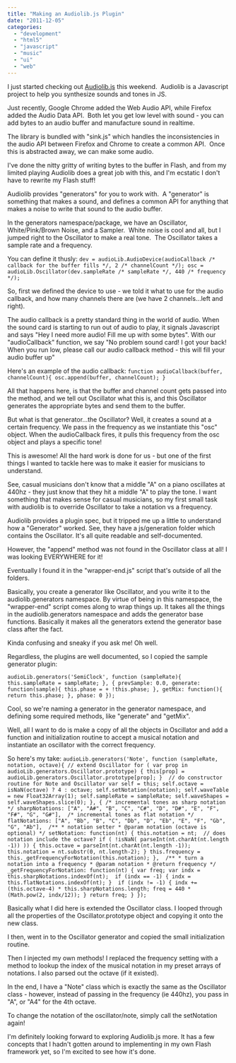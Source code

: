 ```yaml
---
title: "Making an Audiolib.js Plugin"
date: "2011-12-05"
categories: 
  - "development"
  - "html5"
  - "javascript"
  - "music"
  - "ui"
  - "web"
---
```


I just started checking out [Audiolib.js](https://github.com/jussi-kalliokoski/audiolib.js/) this weekend.  Audiolib is a Javascript project to help you synthesize sounds and tones in JS.

Just recently, Google Chrome added the Web Audio API, while Firefox added the Audio Data API.  Both let you get low level with sound - you can add bytes to an audio buffer and manufacture sound in realtime.

The library is bundled with "sink.js" which handles the inconsistencies in the audio API between Firefox and Chrome to create a common API.  Once this is abstracted away, we can make some audio.

I've done the nitty gritty of writing bytes to the buffer in Flash, and from my limited playing Audiolib does a great job with this, and I'm ecstatic I don't have to rewrite my Flash stuff!

Audiolib provides "generators" for you to work with.  A "generator" is something that makes a sound, and defines a common API for anything that makes a noise to write that sound to the audio buffer.

In the generators namespace/package, we have an Oscillator, White/Pink/Brown Noise, and a Sampler.  White noise is cool and all, but I jumped right to the Oscillator to make a real tone.  The Oscillator takes a sample rate and a frequency.

You can define it thusly: `dev = audioLib.AudioDevice(audioCallback /* callback for the buffer fills */, 2 /* channelCount */); osc = audioLib.Oscillator(dev.sampleRate /* sampleRate */, 440 /* frequency */);`

So, first we defined the device to use - we told it what to use for the audio callback, and how many channels there are (we have 2 channels...left and right).

The audio callback is a pretty standard thing in the world of audio. When the sound card is starting to run out of audio to play, it signals Javascript and says "Hey I need more audio! Fill me up with some bytes". With our "audioCallback" function, we say "No problem sound card! I got your back! When you run low, please call our audio callback method - this will fill your audio buffer up"

Here's an example of the audio callback: `function audioCallback(buffer, channelCount){ osc.append(buffer, channelCount); }`

All that happens here, is that the buffer and channel count gets passed into the method, and we tell out Oscillator what this is, and this Oscillator generates the appropriate bytes and send them to the buffer.

But what is that generator...the Oscillator? Well, it creates a sound at a certain frequency. We pass in the frequency as we instantiate this "osc" object. When the audioCallback fires, it pulls this frequency from the osc object and plays a specific tone!

This is awesome! All the hard work is done for us - but one of the first things I wanted to tackle here was to make it easier for musicians to understand.

See, casual musicians don't know that a middle "A" on a piano oscillates at 440hz - they just know that they hit a middle "A" to play the tone. I want something that makes sense for casual musicians, so my first small task with audiolib is to override Oscillator to take a notation vs a frequency.

Audiolib provides a plugin spec, but it tripped me up a little to understand how a "Generator" worked. See, they have a js/generation folder which contains the Oscillator. It's all quite readable and self-documented.

However, the "append" method was not found in the Oscillator class at all! I was looking EVERYWHERE for it!

Eventually I found it in the "wrapper-end.js" script that's outside of all the folders.

Basically, you create a generator like Oscillator, and you write it to the audiolib.generators namespace. By virtue of being in this namespace, the "wrapper-end" script comes along to wrap things up. It takes all the things in the audiolib.generators namespace and adds the generator base functions. Basically it makes all the generators extend the generator base class after the fact.

Kinda confusing and sneaky if you ask me! Oh well.

Regardless, the plugins are well documented, so I copied the sample generator plugin:

`audioLib.generators('SemiClock', function (sampleRate){ this.sampleRate = sampleRate; }, { prevSample: 0.0, generate: function(sample){ this.phase = + !this.phase; }, getMix: function(){ return this.phase; }, phase: 0 });`

Cool, so we're naming a generator in the generator namespace, and defining some required methods, like "generate" and "getMix".

Well, all I want to do is make a copy of all the objects in Oscillator and add a function and initialization routine to accept a musical notation and instantiate an oscillator with the correct frequency.

So here's my take: `audioLib.generators('Note', function (sampleRate, notation, octave){ // extend Oscillator for ( var prop in audioLib.generators.Oscillator.prototype) { this[prop] = audioLib.generators.Oscillator.prototype[prop]; }  // do constructor routine for Note and Oscillator var self = this; self.octave = isNaN(octave) ? 4 : octave; self.setNotation(notation); self.waveTable = new Float32Array(1); self.sampleRate = sampleRate; self.waveShapes = self.waveShapes.slice(0); }, { /* incremental tones as sharp notation */ sharpNotations: ["A", "A#", "B", "C", "C#", "D", "D#", "E", "F", "F#", "G", "G#"],  /* incremental tones as flat notation */ flatNotations: ["A", "Bb", "B", "C", "Db", "D", "Eb", "E", "F", "Gb", "G", "Ab"],  /** * notation setter * @param notation (octave is optional) */ setNotation: function(nt) { this.notation = nt;  // does notation include the octave? if ( !isNaN( parseInt(nt.charAt(nt.length -1)) )) { this.octave = parseInt(nt.charAt(nt.length -1)); this.notation = nt.substr(0, nt.length-2); } this.frequency = this._getFrequencyForNotation(this.notation); },  /** * turn a notation into a frequency * @param notation * @return frequency */ _getFrequencyForNotation: function(nt) { var freq; var indx = this.sharpNotations.indexOf(nt);  if (indx == -1) { indx = this.flatNotations.indexOf(nt); }  if (indx != -1) { indx += (this.octave-4) * this.sharpNotations.length; freq = 440 * (Math.pow(2, indx/12)); } return freq; } });  `

Basically what I did here is extended the Oscillator class. I looped through all the properties of the Oscillator.prototype object and copying it onto the new class.

I then, went in to the Oscillator generator and copied the small initialization routine.

Then I injected my own methods! I replaced the frequency setting with a method to lookup the index of the musical notation in my preset arrays of notations. I also parsed out the octave (if it existed).

In the end, I have a "Note" class which is exactly the same as the Oscillator class - however, instead of passing in the frequency (ie 440hz), you pass in "A", or "A4" for the 4th octave.

To change the notation of the oscillator/note, simply call the setNotation again!

I'm definitely looking forward to exploring Audiolib.js more. It has a few concepts that I hadn't gotten around to implementing in my own Flash framework yet, so I'm excited to see how it's done.
